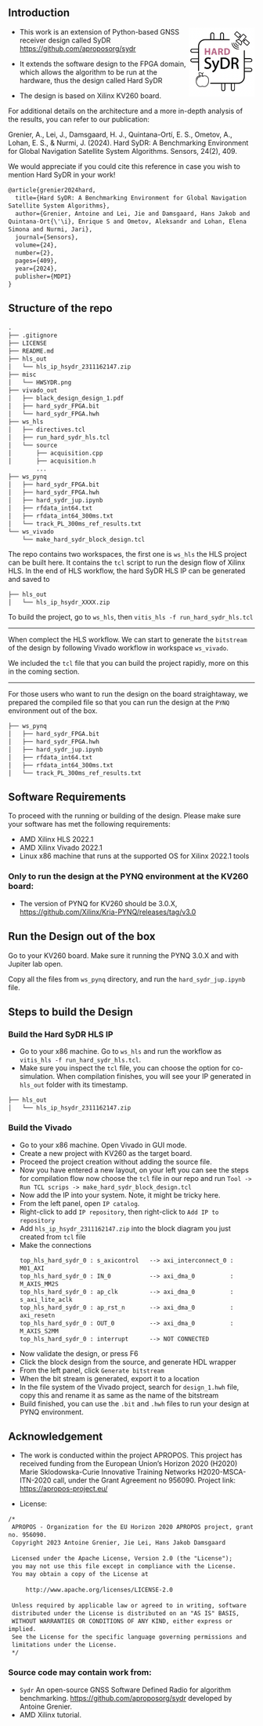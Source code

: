 ## Introduction


<img align="right" src="https://raw.githubusercontent.com/aproposorg/KV260-PYNQ-tutorial/main/image/HWSYDR.png" height="140">

- This work is an extension of Python-based GNSS receiver design called SyDR https://github.com/aproposorg/sydr
- It extends the software design to the FPGA domain, which allows the algorithm to be run at the hardware, thus the design called Hard SyDR

- The design is based on Xilinx KV260 board.

For additional details on the architecture and a more in-depth analysis of the results, you can refer to our publication:

Grenier, A., Lei, J., Damsgaard, H. J., Quintana-Ortí, E. S., Ometov, A., Lohan, E. S., & Nurmi, J. (2024). Hard SyDR: A Benchmarking Environment for Global Navigation Satellite System Algorithms. Sensors, 24(2), 409.

We would appreciate if you could cite this reference in case you wish to mention Hard SyDR in your work!

```
@article{grenier2024hard,
  title={Hard SyDR: A Benchmarking Environment for Global Navigation Satellite System Algorithms},
  author={Grenier, Antoine and Lei, Jie and Damsgaard, Hans Jakob and Quintana-Ort{\'\i}, Enrique S and Ometov, Aleksandr and Lohan, Elena Simona and Nurmi, Jari},
  journal={Sensors},
  volume={24},
  number={2},
  pages={409},
  year={2024},
  publisher={MDPI}
}
```

## Structure of the repo

```
.
├── .gitignore
├── LICENSE
├── README.md
├── hls_out
│   └── hls_ip_hsydr_2311162147.zip
├── misc
│   └── HWSYDR.png
├── vivado_out
│   ├── black_design_design_1.pdf
│   ├── hard_sydr_FPGA.bit
│   └── hard_sydr_FPGA.hwh
├── ws_hls
│   ├── directives.tcl
│   ├── run_hard_sydr_hls.tcl
│   └── source
│       ├── acquisition.cpp
│       ├── acquisition.h
        ...
├── ws_pynq
│   ├── hard_sydr_FPGA.bit
│   ├── hard_sydr_FPGA.hwh
│   ├── hard_sydr_jup.ipynb
│   ├── rfdata_int64.txt
│   ├── rfdata_int64_300ms.txt
│   └── track_PL_300ms_ref_results.txt
└── ws_vivado
    └── make_hard_sydr_block_design.tcl

```
The repo contains two workspaces, the first one is `ws_hls` the HLS project can be built here. It contains the `tcl` script to run the design flow of Xilinx HLS. In the end of HLS workflow, the hard SyDR HLS IP can be generated and saved to 
```
├── hls_out
│   └── hls_ip_hsydr_XXXX.zip
```

To build the project, go to `ws_hls`, then `vitis_hls -f run_hard_sydr_hls.tcl`

---

When complect the HLS workflow. We can start to generate the `bitstream` of the design by following Vivado workflow in workspace `ws_vivado`. 

We included the `tcl` file that you can build the project rapidly, more on this in the coming section. 

---
For those users who want to run the design on the board straightaway, we prepared the compiled file so that you can run the design at the `PYNQ` environment out of the box.
```
├── ws_pynq
│   ├── hard_sydr_FPGA.bit
│   ├── hard_sydr_FPGA.hwh
│   ├── hard_sydr_jup.ipynb
│   ├── rfdata_int64.txt
│   ├── rfdata_int64_300ms.txt
│   └── track_PL_300ms_ref_results.txt
```
 
## Software Requirements 
To proceed with the running or building of the design. Please make sure your software has met the following requirements:

- AMD Xilinx HLS 2022.1
- AMD Xilinx Vivado 2022.1
- Linux x86 machine that runs at the supported OS for Xilinx 2022.1 tools 


### Only to run the design at the PYNQ environment at the KV260 board:

- The version of PYNQ for KV260 should be 3.0.X, https://github.com/Xilinx/Kria-PYNQ/releases/tag/v3.0

## Run the Design out of the box

Go to your KV260 board. Make sure it running the PYNQ 3.0.X and with Jupiter lab open. 

Copy all the files from `ws_pynq` directory, and run the `hard_sydr_jup.ipynb` file. 

## Steps to build the Design

### Build the Hard SyDR HLS IP

- Go to your x86 machine. Go to `ws_hls` and run the workflow as `vitis_hls -f run_hard_sydr_hls.tcl`. 
- Make sure you inspect the `tcl` file, you can choose the option for co-simulation. 
When compilation finishes, you will see your IP generated in `hls_out` folder with its timestamp.

```
├── hls_out
│   └── hls_ip_hsydr_2311162147.zip
```

### Build the Vivado

- Go to your x86 machine. Open Vivado in GUI mode. 
- Create a new project with KV260 as the target board. 
- Proceed the project creation without adding the source file. 
- Now you have entered a new layout, on your left you can see the steps for compilation flow now choose the `tcl` file in our repo and run 
    `Tool -> Run TCL scrips -> make_hard_sydr_block_design.tcl`
- Now add the IP into your system. Note, it might be tricky here. 
- From the left panel, open `IP catalog`.
- Right-click to add `IP repository`, then right-click to `Add IP to repository`
- Add `hls_ip_hsydr_2311162147.zip` into the block diagram you just created from `tcl` file
- Make the connections
    ```
    top_hls_hard_sydr_0 : s_axicontrol   --> axi_interconnect_0 : M01_AXI
    top_hls_hard_sydr_0 : IN_0           --> axi_dma_0          : M_AXIS_MM2S
    top_hls_hard_sydr_0 : ap_clk         --> axi_dma_0          : s_axi_lite_aclk
    top_hls_hard_sydr_0 : ap_rst_n       --> axi_dma_0          : axi_resetn
    top_hls_hard_sydr_0 : OUT_0          --> axi_dma_0          : M_AXIS_S2MM
    top_hls_hard_sydr_0 : interrupt      --> NOT CONNECTED
    ```
- Now validate the design, or press F6
- Click the block design from the source, and generate HDL wrapper
- From the left panel, click `Generate bitstream`
- When the bit stream is generated, export it to a location
- In the file system of the Vivado project, search for `design_1.hwh` file, copy this and rename it as same as the name of the bitstream
- Build finished, you can use the `.bit` and `.hwh` files to run your design at PYNQ environment.  


## Acknowledgement


- The work is conducted within the project APROPOS. This project has received funding from the European Union’s Horizon 2020 (H2020) Marie Sklodowska-Curie Innovative Training Networks H2020-MSCA-ITN-2020 call, under the Grant Agreement no 956090. Project link: https://apropos-project.eu/

- License: 
```
/*
 APROPOS - Organization for the EU Horizon 2020 APROPOS project, grant no. 956090.
 Copyright 2023 Antoine Grenier, Jie Lei, Hans Jakob Damsgaard

 Licensed under the Apache License, Version 2.0 (the "License");
 you may not use this file except in compliance with the License.
 You may obtain a copy of the License at

     http://www.apache.org/licenses/LICENSE-2.0

 Unless required by applicable law or agreed to in writing, software
 distributed under the License is distributed on an "AS IS" BASIS,
 WITHOUT WARRANTIES OR CONDITIONS OF ANY KIND, either express or implied.
 See the License for the specific language governing permissions and
 limitations under the License.
 */
```


### Source code may contain work from:

- ``Sydr`` An open-source GNSS Software Defined Radio for algorithm benchmarking. https://github.com/aproposorg/sydr developed by Antoine Grenier.
- AMD Xilinx tutorial.
